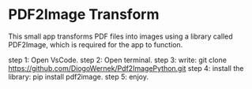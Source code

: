 <h1>PDF2Image Transform</h1>

This small app transforms PDF files into images using a library called PDF2Image, which is required for the app to function.

step 1: Open VsCode.
step 2: Open terminal.
step 3: write: git clone https://github.com/DiogoWernek/Pdf2ImagePython.git
step 4: install the library: pip install pdf2image.
step 5: enjoy.
